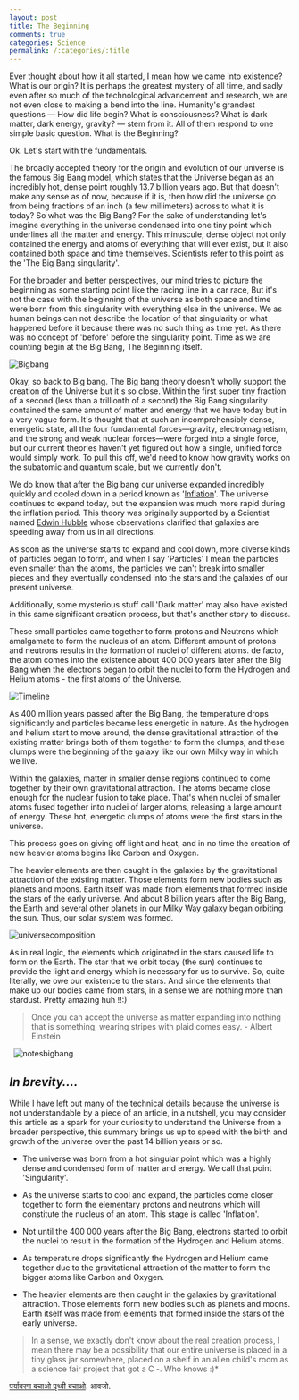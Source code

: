 ```yaml
---
layout: post
title: The Beginning
comments: true
categories: Science
permalink: /:categories/:title
---
```


Ever thought about how it all started, I mean how we came into existence? What is our origin? It is perhaps the greatest mystery of all time, and sadly even after so much of the technological advancement and research, we are not even close to making a bend into the line. Humanity's grandest questions — How did life begin? What is consciousness? What is dark matter, dark energy, gravity? — stem from it. All of them respond to one simple basic question. What is the Beginning?

Ok. Let's start with the fundamentals.

The broadly accepted theory for the origin and evolution of our universe is the famous Big Bang model, which states that the Universe began as an incredibly hot, dense point roughly 13.7 billion years ago. But that doesn't make any sense as of now, because if it is, then how did the universe go from being fractions of an inch (a few millimeters) across to what it is today?  So what was the Big Bang? For the sake of understanding let's imagine everything in the universe condensed into one tiny point which underlines all the matter and energy. This minuscule, dense object not only contained the energy and atoms of everything that will ever exist, but it also contained both space and time themselves. Scientists refer to this point as the 'The Big Bang singularity'.

For the broader and better perspectives, our mind tries to picture the beginning as some starting point like the racing line in a car race, But it's not the case with the beginning of the universe as both space and time were born from this singularity with everything else in the universe. We as human beings can not describe the location of that singularity or what happened before it because there was no such thing as time yet. As there was no concept of 'before' before the singularity point. Time as we are counting begin at the Big Bang, The Beginning itself.

![Bigbang](/assets/posts_images/bigbang.png)

Okay, so back to Big bang. The Big bang theory doesn't wholly support the creation of the Universe but it's so close. Within the first super tiny fraction of a second (less than a trillionth of a second) the Big Bang singularity contained the same amount of matter and energy that we have today but in a very vague form. It's thought that at such an incomprehensibly dense, energetic state, all the four fundamental forces—gravity, electromagnetism, and the strong and weak nuclear forces—were forged into a single force, but our current theories haven't yet figured out how a single, unified force would simply work. To pull this off, we'd need to know how gravity works on the subatomic and quantum scale, but we currently don't.

We do know that after the Big bang our universe expanded incredibly quickly and cooled down in a period known as '[Inflation](https://en.wikipedia.org/wiki/Inflation_(cosmology))'. The universe continues to expand today, but the expansion was much more rapid during the inflation period. This theory was originally supported by a Scientist named [Edwin Hubble](https://en.wikipedia.org/wiki/Edwin_Hubble) whose observations clarified that galaxies are speeding away from us in all directions.

As soon as the universe starts to expand and cool down, more diverse kinds of particles began to form, and when I say 'Particles' I mean the particles even smaller than the atoms, the particles we can't break into smaller pieces and they eventually condensed into the stars and the galaxies of our present universe.

Additionally, some mysterious stuff call 'Dark matter' may also have existed in this same significant creation process, but that's another story to discuss.

These small particles came together to form protons and Neutrons which amalgamate to form the nucleus of an atom. Different amount of protons and neutrons results in the formation of nuclei of different atoms. de facto, the atom comes into the existence about 400 000 years later after the Big Bang when the electrons began to orbit the nuclei to form the Hydrogen and Helium atoms  - the first atoms of the Universe.

![Timeline](/assets/posts_images/timeline.png)

As 400 million years passed after the Big Bang, the temperature drops significantly and particles became less energetic in nature. As the hydrogen and helium start to move around, the dense gravitational attraction of the existing matter brings both of them together to form the clumps, and these clumps were the beginning of the galaxy like our own Milky way in which we live.

Within the galaxies, matter in smaller dense regions continued to come together by their own gravitational attraction. The atoms became close enough for the nuclear fusion to take place. That's when nuclei of smaller atoms fused together into nuclei of larger atoms, releasing a large amount of energy. These hot, energetic clumps of atoms were the first stars in the universe.

This process goes on giving off light and heat, and in no time the creation of new heavier atoms begins like Carbon and Oxygen.

The heavier elements are then caught in the galaxies by the gravitational attraction of the existing matter. Those elements form new bodies such as planets and moons. Earth itself was made from elements that formed inside the stars of the early universe. And about 8 billion years after the Big Bang, the Earth and several other planets in our Milky Way galaxy began orbiting the sun. Thus, our solar system was formed.

![universecomposition](/assets/posts_images/universecomposition.png)

As in real logic, the elements which originated in the stars caused life to form on the Earth. The star that we orbit today (the sun) continues to provide the light and energy which is necessary for us to survive. So, quite literally, we owe our existence to the stars. And since the elements that make up our bodies came from stars, in a sense we are nothing more than stardust. Pretty amazing huh !!:)

> Once you can accept the universe as matter expanding into nothing that is something, wearing stripes with plaid comes easy. - Albert Einstein

&nbsp;
![notesbigbang](/assets/posts_images/notesbigbang.png)

## ***In brevity….***

While I have left out many of the technical details because the universe is not understandable by a piece of an article, in a nutshell, you may consider this article as a spark for your curiosity to understand the Universe from a broader perspective, this summary brings us up to speed with the birth and growth of the universe over the past 14 billion years or so.

* The universe was born from a hot singular point which was a highly dense and condensed form of matter and energy. We call that point 'Singularity'.

* As the universe starts to cool and expand, the particles come closer together to form the elementary protons and neutrons which will constitute the nucleus of an atom. This stage is called 'Inflation'.

* Not until the 400 000 years after the Big Bang, electrons started to orbit the nuclei to result in the formation of the Hydrogen and Helium atoms.

* As temperature drops significantly the Hydrogen and Helium came together due to the gravitational attraction of the matter to form the bigger atoms like Carbon and Oxygen.

* The heavier elements are then caught in the galaxies by gravitational attraction. Those elements form new bodies such as planets and moons. Earth itself was made from elements that formed inside the stars of the early universe.

> In a sense, we exactly don't know about the real creation process, I mean there may be a possibility that our entire universe is placed
in a tiny glass jar somewhere, placed on a shelf in an alien child's room as a science fair project that got a C -. Who knows :)*

[पर्यावरण बचाओ पृथ्वी बचाओ](https://youtu.be/_38JDGnr0vA). आवजो.
